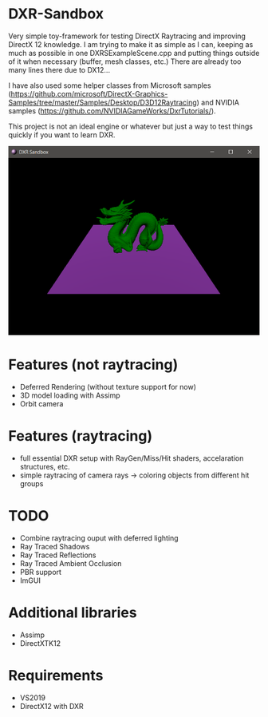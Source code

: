 # DXR-Sandbox
Very simple toy-framework for testing DirectX Raytracing and improving DirectX 12 knowledge.
I am trying to make it as simple as I can, keeping as much as possible in one DXRSExampleScene.cpp and putting things outside of it when necessary (buffer, mesh classes, etc.) There are already too many lines there due to DX12...

I have also used some helper classes from Microsoft samples (https://github.com/microsoft/DirectX-Graphics-Samples/tree/master/Samples/Desktop/D3D12Raytracing) and NVIDIA samples (https://github.com/NVIDIAGameWorks/DxrTutorials/).

This project is not an ideal engine or whatever but just a way to test things quickly if you want to learn DXR.

![picture](screenshots/DXRS.png)

# Features (not raytracing)
- Deferred Rendering (without texture support for now)
- 3D model loading with Assimp
- Orbit camera

# Features (raytracing)
- full essential DXR setup with RayGen/Miss/Hit shaders, accelaration structures, etc.
- simple raytracing of camera rays -> coloring objects from different hit groups

# TODO 
- Combine raytracing ouput with deferred lighting
- Ray Traced Shadows
- Ray Traced Reflections
- Ray Traced Ambient Occlusion
- PBR support
- ImGUI

# Additional libraries
- Assimp
- DirectXTK12

# Requirements
- VS2019
- DirectX12 with DXR
